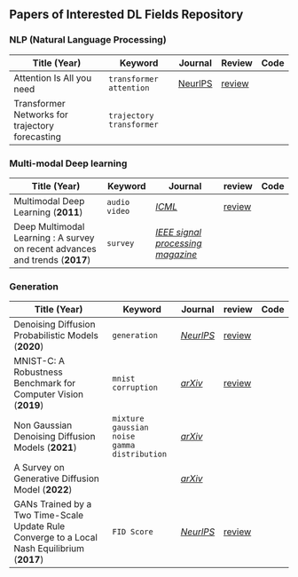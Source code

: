 ## Papers of Interested DL Fields Repository





### NLP (Natural Language Processing)

| Title (Year)                                    | Keyword                    | Journal                                                      | Review                               | Code |
| ----------------------------------------------- | -------------------------- | ------------------------------------------------------------ | ------------------------------------ | ---- |
| Attention Is All you need                       | `transformer` `attention`  | [NeurlPS](https://proceedings.neurips.cc/paper/2017/hash/3f5ee243547dee91fbd053c1c4a845aa-Abstract.html) | [review](review/NLP/transformer.pdf) |      |
| Transformer Networks for trajectory forecasting | `trajectory` `transformer` |                                                              |                                      |      |



### Multi-modal Deep learning

| Title (Year)                                                 | Keyword         | Journal                                                      | review                             | Code |
| ------------------------------------------------------------ | --------------- | ------------------------------------------------------------ | ---------------------------------- | ---- |
| Multimodal Deep Learning (**2011**)                          | `audio` `video` | [*ICML*](https://openreview.net/forum?id=Hk4OO3W_bS)         | [review](review/multimodal/01.pdf) |      |
| Deep Multimodal Learning : A survey on recent advances and trends (**2017**) | `survey`        | [*IEEE signal processing magazine*](https://ieeexplore.ieee.org/abstract/document/8103116?casa_token=3QJUj-90u5UAAAAA:CffQ9-BxsuXgtgzfDF-5cpbwibAJl2go2euv2BNidp_e9rwQgnsc5hRhWDo0M1WGrc_m_4Mov34) |                                    |      |



### Generation

| Title (Year)                                                 | Keyword                                             | Journal                                                      | review                                 | Code |
| ------------------------------------------------------------ | --------------------------------------------------- | ------------------------------------------------------------ | -------------------------------------- | ---- |
| Denoising Diffusion Probabilistic Models (**2020**)          | `generation`                                        | [*NeurlPS*](https://proceedings.neurips.cc/paper/2020/hash/4c5bcfec8584af0d967f1ab10179ca4b-Abstract.html) | [review](review/diffusion_model/01.md) |      |
| MNIST-C: A Robustness Benchmark for Computer Vision (**2019**) | `mnist` `corruption`                                | [*arXiv*](https://arxiv.org/abs/1906.02337)                  | [review](review/diffusion_model/02.md) |      |
| Non Gaussian Denoising Diffusion Models (**2021**)           | `mixture gaussian noise` <br />`gamma distribution` | [*arXiv*](https://arxiv.org/abs/2106.07582)                  |                                        |      |
| A Survey on Generative Diffusion Model (**2022**)            |                                                     | [*arXiv*](https://arxiv.org/abs/2209.02646)                  |                                        |      |
| GANs Trained by a Two Time-Scale Update Rule Converge to a Local Nash Equilibrium (**2017**) | `FID Score`                                         | [*NeurlPS*](https://proceedings.neurips.cc/paper/2017/hash/8a1d694707eb0fefe65871369074926d-Abstract.html) | [review](review/diffusion_model/03.md) |      |

